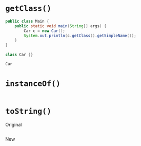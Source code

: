 
# `getClass()`
```java
public class Main {  
    public static void main(String[] args) {  
        Car c = new Car();  
        System.out.println(c.getClass().getSimpleName());  
    }  
}  
  
class Car {}
```

```bash
Car
```

# `instanceOf()`
```java

```



# `toString()`
Original
```java

```

New
```java

```
